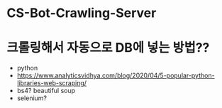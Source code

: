 # CS-Bot-Crawling-Server

# 크롤링해서 자동으로 DB에 넣는 방법??
* python
* https://www.analyticsvidhya.com/blog/2020/04/5-popular-python-libraries-web-scraping/
* bs4? beautiful soup 
* selenium?
